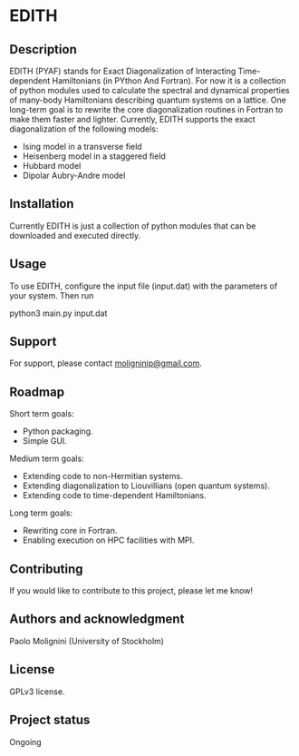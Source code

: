 # EDITH

## Description

EDITH (PYAF) stands for Exact Diagonalization of Interacting Time-dependent Hamiltonians (in PYthon And Fortran). For now it is a collection of python modules used to calculate the spectral and dynamical properties of  many-body Hamiltonians describing quantum systems on a lattice. One long-term goal is to rewrite the core diagonalization routines in Fortran to make them faster and lighter. Currently, EDITH supports the exact diagonalization of the following models:
- Ising model in a transverse field
- Heisenberg model in a staggered field
- Hubbard model
- Dipolar Aubry-Andre model


## Installation
Currently EDITH is just a collection of python modules that can be downloaded and executed directly.

## Usage
To use EDITH, configure the input file (input.dat) with the parameters of your system. Then run

python3 main.py input.dat

## Support
For support, please contact moligninip@gmail.com.

## Roadmap
Short term goals:
- Python packaging.
- Simple GUI.

Medium term goals:
- Extending code to non-Hermitian systems.
- Extending diagonalization to Liouvillians (open quantum systems).
- Extending code to time-dependent Hamiltonians.

Long term goals:
- Rewriting core in Fortran.
- Enabling execution on HPC facilities with MPI.

## Contributing
If you would like to contribute to this project, please let me know!

## Authors and acknowledgment
Paolo Molignini (University of Stockholm)

## License
GPLv3 license.

## Project status
Ongoing
